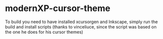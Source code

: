 # modernXP-cursor-theme
To build you need to have installed xcursorgen and Inkscape, simply run the build and install scripts (thanks to vinceliuce, since the script was based on the one he does for his cursor themes)

